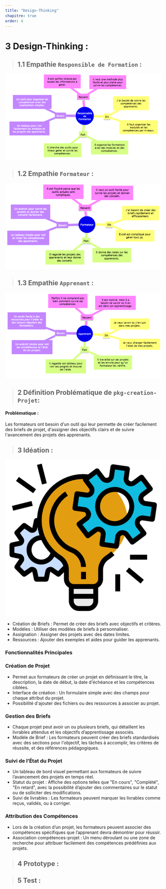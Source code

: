 ```yaml
---
title: "Design-Thinking"
chapitre: true
order: 4
---
```

<a id="Design-Thinking"></a>

# 3 Design-Thinking :

> ## 1.1 Empathie `Responsible de Formation` :

<div class="image-container">
  <img src="../Image/empathie-Responsable-de-Formation.png" alt="Description of image">
</div>

> ## 1.2 Empathie `Formateur` :

<div class="image-container">
  <img src="../Image/empathie-Formateur.png" alt="Description of image">
</div>

> ## 1.3 Empathie `Apprenant` :

<div class="image-container">
  <img src="../Image/empathie-Apprenant.png" alt="Description of image">
</div>

> ## 2 Définition Problématique  de `pkg-creation-Projet`:

#### Problématique : 
Les formateurs ont besoin d'un outil qui leur permette de créer facilement des briefs de projet, d'assigner des objectifs clairs et de suivre l'avancement des projets des apprenants.

> ## 3 Idéation :

![Idéer](../Image/Idéer.png)

- Création de Briefs : Permet de créer des briefs avec objectifs et critères.
- Modèles : Utiliser des modèles de briefs à personnaliser.
- Assignation : Assigner des projets avec des dates limites.
- Ressources : Ajouter des exemples et aides pour guider les apprenants.

### Fonctionnalités Principales

### Création de Projet

- Permet aux formateurs de créer un projet en définissant le titre, la description, la date de début, la date d'échéance et les compétences ciblées.
- Interface de création : Un formulaire simple avec des champs pour chaque attribut du projet.
- Possibilité d'ajouter des fichiers ou des ressources à associer au projet.

### Gestion des Briefs

- Chaque projet peut avoir un ou plusieurs briefs, qui détaillent les livrables attendus et les objectifs d’apprentissage associés.
- Modèle de Brief : Les formateurs peuvent créer des briefs standardisés avec des sections pour l'objectif, les tâches à accomplir, les critères de réussite, et des références pédagogiques.

### Suivi de l’État du Projet

- Un tableau de bord visuel permettant aux formateurs de suivre l’avancement des projets en temps réel.
- Statut du projet : Affiche des options telles que "En cours", "Complété", "En retard", avec la possibilité d’ajouter des commentaires sur le statut ou de solliciter des modifications.
- Suivi de livrables : Les formateurs peuvent marquer les livrables comme reçus, validés, ou à corriger.

### Attribution des Compétences

- Lors de la création d’un projet, les formateurs peuvent associer des compétences spécifiques que l’apprenant devra démontrer pour réussir.
- Association compétences-projet : Un menu déroulant ou une zone de recherche pour attribuer facilement des compétences prédéfinies aux projets.


> ## 4 Prototype :

> ## 5 Test :
